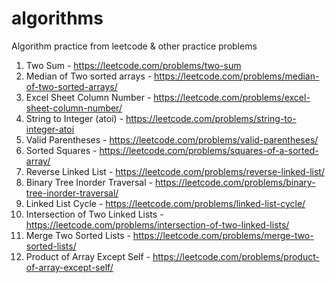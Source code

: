# algorithms
Algorithm practice from leetcode &amp; other practice problems
1. Two Sum - https://leetcode.com/problems/two-sum
2. Median of Two sorted arrays - https://leetcode.com/problems/median-of-two-sorted-arrays/
3. Excel Sheet Column Number - https://leetcode.com/problems/excel-sheet-column-number/
4. String to Integer (atoi) - https://leetcode.com/problems/string-to-integer-atoi
5. Valid Parentheses - https://leetcode.com/problems/valid-parentheses/
6. Sorted Squares - https://leetcode.com/problems/squares-of-a-sorted-array/
7. Reverse Linked List - https://leetcode.com/problems/reverse-linked-list/
8. Binary Tree Inorder Traversal - https://leetcode.com/problems/binary-tree-inorder-traversal/
9. Linked List Cycle - https://leetcode.com/problems/linked-list-cycle/
10. Intersection of Two Linked Lists - https://leetcode.com/problems/intersection-of-two-linked-lists/
11. Merge Two Sorted Lists - https://leetcode.com/problems/merge-two-sorted-lists/
12. Product of Array Except Self - https://leetcode.com/problems/product-of-array-except-self/
